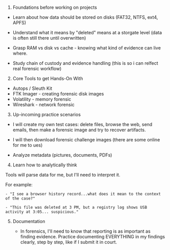 1. Foundations before working on projects

- Learn about how data should be stored on disks (FAT32, NTFS, ext4, APFS)

- Understand what it means by "deleted" means at a storgate level (data is often still there until overwritten)

- Grasp RAM vs disk vs cache - knowing what kind of evidence can live where.

- Study chain of custody and evidence handling (this is so i can relfect real forensic workflow)

2. Core Tools to get Hands-On With

- Autops / Sleuth Kit
- FTK Imager - creating forensic disk images
- Volatility - memory forensic
- Wireshark - network forensic

3. Up-incoming practice scenarios

- I will create my own test cases: delete files, browse the web, send emails, then make a forensic image and try to recover artifacts.

- I will then download forensic challenge images (there are some online for me to ues)

- Analyze metadata (pictures, documents, PDFs)

4. Learn how to analytically think

Tools will parse data for me, but I'll need to interpret it.

For example:

    - "I see a browser history record...what does it mean to the context of the case?"
    
    - "This file was deleted at 3 PM, but a registry log shows USB activity at 3:05... suspicious."
    
    
5. Documentation

    - In forensics, I'll need to know that reporting is as important as finding evidence. Practice documenting EVERYTHING in my findings clearly, step by step, like if I submit it in court.
